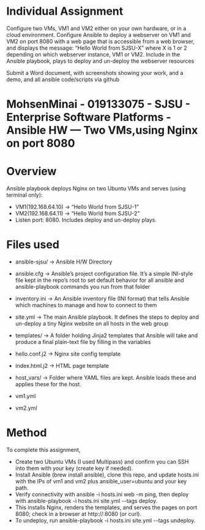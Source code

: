 # Individual Assignment

Configure two VMs, VM1 and VM2 either on your own hardware, or in a cloud environment. Configure Ansible to deploy a webserver on VM1 and VM2 on port 8080 with a web page that is accessible from a web browser, and displays the message: “Hello World from SJSU-X” where X is 1 or 2 depending on which webserver instance, VM1 or VM2.
Include in the Ansible playbook, plays to deploy and un-deploy the webserver resources

Submit a Word document, with screenshots showing your work, and a demo, and all ansible code/scripts via github

# MohsenMinai - 019133075 - SJSU - Enterprise Software Platforms - Ansible HW — Two VMs,using Nginx on port 8080

# Overview
Ansible playbook deploys Nginx on two Ubuntu VMs and serves (using terminal only):
- VM1(192.168.64.10) → “Hello World from SJSU-1”
- VM2(192.168.64.11) → “Hello World from SJSU-2”
- Listen port: 8080. Includes deploy and un-deploy plays.

# Files used
- ansible-sjsu/ → Ansible H/W Directory
  
-  ansible.cfg  → Ansible’s project configuration file. It’s a simple INI-style file kept in the repo’s root to set default behavior for all ansible and ansible-playbook commands you run from that folder
  
-  inventory.ini → An Ansible inventory file (INI format) that tells Ansible which machines to manage and how to connect to them
  
-  site.yml  → The main Ansible playbook. It defines the steps to deploy and un-deploy a tiny Nginx website on all hosts in the web group
  
-  templates/ → A folder holding Jinja2 templates that Ansible will take and produce a final plain-text file by filling in the variables
  
  -  hello.conf.j2 → Nginx site config template
  -  index.html.j2 → HTML page template
    
-  host_vars/ → Folder where YAML files are kept. Ansible loads these and applies these for the host. 
  -  vm1.yml 
  -  vm2.yml 

# Method
To complete this assignment, 
- Create two Ubuntu VMs (I used Multipass) and confirm you can SSH into them with your key (create key if needed).
- Install Ansible (brew install ansible), clone this repo, and update hosts.ini with the IPs of vm1 and vm2 plus ansible_user=ubuntu and your key path.
- Verify connectivity with ansible -i hosts.ini web -m ping, then deploy with ansible-playbook -i hosts.ini site.yml --tags deploy.
- This installs Nginx, renders the templates, and serves the pages on port 8080; check in a browser at http://<vm-ip>:8080 (or curl).
- To undeploy, run ansible-playbook -i hosts.ini site.yml --tags undeploy.
